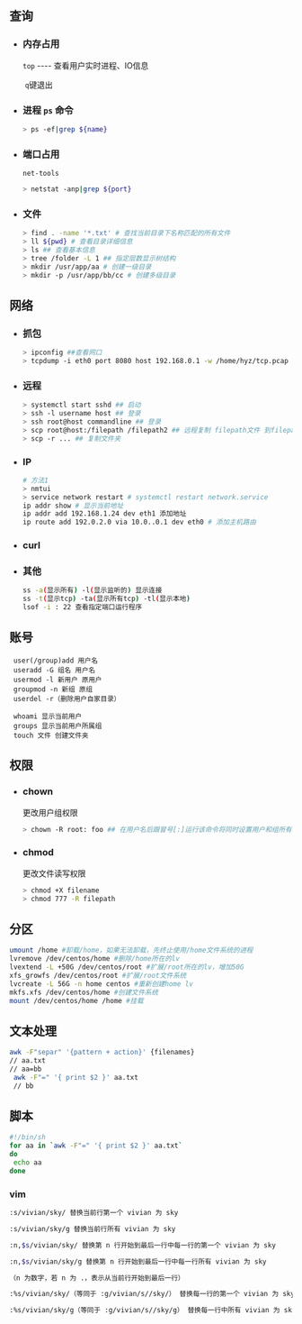 ## 查询

* ### 内存占用

  `top` ---- 查看用户实时进程、IO信息 

  ​			`q`键退出

* ### 进程 `ps` 命令

  ```bash
  > ps -ef|grep ${name}
  ```

* ### 端口占用
  `net-tools` 

  ```bash
  > netstat -anp|grep ${port}
  ```

* ### 文件

  ```bash
  > find . -name '*.txt' # 查找当前目录下名称匹配的所有文件
  > ll ${pwd} # 查看目录详细信息
  > ls ## 查看基本信息
  > tree /folder -L 1 ## 指定层数显示树结构
  > mkdir /usr/app/aa # 创建一级目录
  > mkdir -p /usr/app/bb/cc # 创建多级目录
  ```

## 网络

* ### 抓包

  ``` bash
  > ipconfig ##查看网口
  > tcpdump -i eth0 port 8080 host 192.168.0.1 -w /home/hyz/tcp.pcap
  ```

  

* ### 远程

  ```bash
  > systemctl start sshd ## 启动
  > ssh -l username host ## 登录
  > ssh root@host commandline ## 登录
  > scp root@host:/filepath /filepath2 ## 远程复制 filepath文件 到filepath2目录下
  > scp -r ... ## 复制文件夹
  ```
  
* ### IP

  ```bash
  # 方法1
  > nmtui
  > service network restart # systemctl restart network.service
  ip addr show # 显示当前地址
  ip addr add 192.168.1.24 dev eth1 添加地址
  ip route add 192.0.2.0 via 10.0..0.1 dev eth0 # 添加主机路由
  ```

* ### curl

* ### 其他

  ```bash
  ss -a(显示所有) -l(显示监听的) 显示连接
  ss -t(显示tcp) -ta(显示所有tcp) -tl(显示本地)
  lsof -i : 22 查看指定端口运行程序
  ```

  

  

## 账号

```bash'
 user(/group)add 用户名
 useradd -G 组名 用户名
 usermod -l 新用户 原用户
 groupmod -n 新组 原组
 userdel -r（删除用户自家目录）
 
 whoami 显示当前用户
 groups 显示当前用户所属组
 touch 文件 创建文件夹
```



## 权限

* ### chown

  更改用户组权限
  
  ``` bash
  > chown -R root: foo ## 在用户名后跟冒号[:]运行该命令将同时设置用户和组所有权。
  ```

* ### chmod

  更改文件读写权限

  ``` bash
  > chmod +X filename 
  > chmod 777 -R filepath
  ```

  

## 分区

```bash
umount /home #卸载/home，如果无法卸载，先终止使用/home文件系统的进程
lvremove /dev/centos/home #删除/home所在的lv
lvextend -L +50G /dev/centos/root #扩展/root所在的lv，增加50G
xfs_growfs /dev/centos/root #扩展/root文件系统
lvcreate -L 56G -n home centos #重新创建home lv
mkfs.xfs /dev/centos/home #创建文件系统
mount /dev/centos/home /home #挂载
```

[Linux 更改root与home分区大小的方法]: https://blog.csdn.net/qq_45664055/article/details/105366249

## 文本处理

```bash
awk -F"separ" '{pattern + action}' {filenames}
// aa.txt
// aa=bb
 awk -F"=" '{ print $2 }' aa.txt
 // bb


```

## 脚本

```bash
#!/bin/sh
for aa in `awk -F"=" '{ print $2 }' aa.txt`
do
 echo aa
done
```

### vim

```bash
:s/vivian/sky/ 替换当前行第一个 vivian 为 sky

:s/vivian/sky/g 替换当前行所有 vivian 为 sky

:n,$s/vivian/sky/ 替换第 n 行开始到最后一行中每一行的第一个 vivian 为 sky

:n,$s/vivian/sky/g 替换第 n 行开始到最后一行中每一行所有 vivian 为 sky

（n 为数字，若 n 为 .，表示从当前行开始到最后一行）

:%s/vivian/sky/（等同于 :g/vivian/s//sky/） 替换每一行的第一个 vivian 为 sky

:%s/vivian/sky/g（等同于 :g/vivian/s//sky/g） 替换每一行中所有 vivian 为 sky


```

